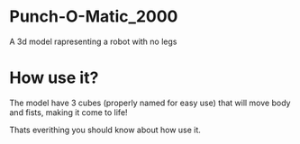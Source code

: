 # Punch-O-Matic_2000
A 3d model rapresenting a robot with no legs 
# How use it?
The model have 3 cubes (properly named for easy use) that will move body and fists, making it come to life!

Thats everithing you should know about how use it.
